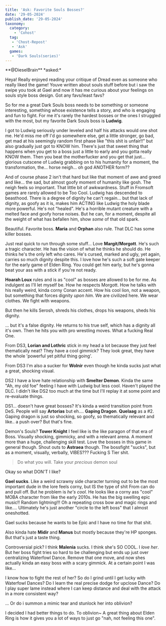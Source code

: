 ```yaml
---
title: 'Ask: Favorite Souls Bosses?'
date: '29-05-2024'
publish_date: '29-05-2024'
taxonomy:
  category:
    - 'Cohost'
  tag:
   - 'Chost-Repost'
   - 'Ask'
  games:
   - 'Dark Souls(series)'
---
```


<div class="ask" markdown=1>
**@DieselBrain** *asked:*

Heya! Really enjoyed reading your critique of Dread even as someone who really liked the game! Youve written about souls stuff before but i saw the swipe you took at Gael and now it has me curious about your feelings on souls style boss design. Got any favs/least favs?
</div>

So for me a great Dark Souls boss needs to be something or someone interesting, something whose existence tells a story, and who is engaging and fun to fight. For me it's rarely the hardest bosses or the ones I struggled with the most, but my favorite Dark Souls boss is **Ludwig**.

I got to Ludwig seriously under leveled and half his attacks would one shot me. He'd miss me off I'd go somewhere else, get a little stronger, go bad, get mad at his seemingly random first phase like "this shit is unfair!!" but also gradually just got to KNOW him. There's just that sweet thing that happens when you get to a boss just a little to early and you gotta really KNOW them. Then you beat the motherfucker and you get that just... glorious cutscene of Ludwig grabbing on to his humanity for a moment, the transformation, the... horse neigh... oh god ANOTHER form??

And of course phase 2 isn't that hard but like that moment of awe and greed and like... the sad, but almost goofy moment of humanity like gosh. The neigh feels so important. That little bit of awkwardness. Stuff in Fromsoft games are rarely allowed to be Too Cool. Ludwig has descended to beasthood. There is a degree of dignity he can't regain... but that lack of dignity, as goofy as it is, makes him ACTING like Ludwig the holy blade more powerful. He's not "healed". He's a horrible mutant creature with a melted face and goofy horse noises. But he can, for a moment, despite all the weight of what has befallen him, show *some* of that old spark.

Beautiful. Favorite boss. **Maria** and **Orphan** also rule. That DLC has some killer bosses.

Just real quick to run through some stuff...
Love **Margit/Morgott**. He's such a tragic character. He has the vision of what he thinks he should do. He thinks he's the only left who cares. He's cursed, marked and ugly, yet again, carries so much dignity despite this. I love how he's such a soft gate keeper for the early game of Elden Ring. You could get him early, but he's gonna beat your ass with a stick if you're not ready.

**Hoarah Loux** rules and is as "cool" as bosses are allowed to be for me. As indulgent as I'll let myself be. How he respects Morgott. How he talks with his really weird, kinda corny Conan accent. How his cool lion, not a weapon, but something that forces dignity *upon him*. We are civilized here. We wear clothes. We fight with weapons.

But then he kills Serosh, shreds his clothes, drops his weapons, sheds his dignity.

... but it's a false dignity. He returns to his true self, which has a dignity all it's own. Then he hits you with pro wrestling moves. What a fucking Real One.

From DS3, **Lorian and Lothric** stick in my head a lot because they just feel thematically neat? They have a cool gimmick? They look great, they have the whole 'powerful yet pitiful thing going'.

From DS3 I'm also a sucker for **Wolnir** even though he kinda sucks just what a great, shocking visual.

DS2 I have a love hate relationship with **Smelter Demon**. Kinda the same "Ah, my old foe" feeling I have with Ludwig but less cool. Haven't played the DLC. I didn't like DS2 too much at the time but I'll replay it at some point and re-evaluate things.

DS1... doesn't have great bosses? It's kinda a weird transition point from DeS. People will say **Artorias** but eh.... **Gaping Dragon**. **Quelaag** as a #2. Gaping dragon is just so shocking, so goofy, so thematically relevant and like.. a push over? But that's fine.

Demon's Souls? **Tower Knight** I feel like is the like paragon of that era of Boss. Visually shocking, gimmicky, and with a relevant arena. A moment more than a huge, challenging skill test. Love the bosses in this game in general though. Shout outs to **Astraea** though. The bossfight "sucks", but as a moment, visually, verbally, VIBES??? Fucking S Tier shit.

> Do what you will. Take your *precious* demon soul

Okay so what DON'T I like?

**Gael sucks**. Like a weird scrawny side character turning out to be the most important dude in the lore feels corny, but IS the type of shit From can do and pull off. But he problem is *he's cool*. He looks like a corny ass "cool" MOBA character from like the early 2010s. He has the big swelling epic music!! Random lightning!!! Oh a repeating cross bow and magic rings and like.... Ultimately he's just another "circle to the left boss" that I almost oneshotted.

Gael sucks because he wants to be Epic and I have no time for that shit. 

Also kinda hate **Midir** and **Manus** but mostly because they're HP sponges. But that's just a taste thing.

Controversial pick? I think **Malenia** sucks. I think she's SO COOL. I *love her*. But her boss fight tries so hard to be challenging but ends up just over centralizing Waterfowl Dance.  Remove that one move, and now shes actually kinda an easy boss with a scary gimmick. At a certain point I was like... 

I know how to fight the rest of her? So do I grind until I get lucky with Waterfowl Dances? Do I learn the real precise dodge for upclose Dance? Do I play super lame instead where I can keep distance and deal with the attack in a more consistent way?

... Or do i summon a mimic tear and stunlock her into oblivion?

I decided I had better things to do. To oblivion~ A great thing about Elden Ring is how it gives you a lot of ways to just go "nah, not feeling this one".